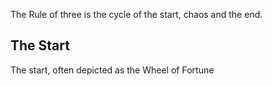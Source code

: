 The Rule of three is the cycle of the start, chaos and the end.

## The Start

The start, often depicted as the Wheel of Fortune 